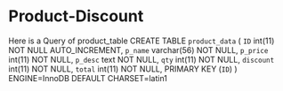 # Product-Discount
Here is a Query of product_table
CREATE TABLE `product_data` (
 `ID` int(11) NOT NULL AUTO_INCREMENT,
 `p_name` varchar(56) NOT NULL,
 `p_price` int(11) NOT NULL,
 `p_desc` text NOT NULL,
 `qty` int(11) NOT NULL,
 `discount` int(11) NOT NULL,
 `total` int(11) NOT NULL,
 PRIMARY KEY (`ID`)
) ENGINE=InnoDB DEFAULT CHARSET=latin1
